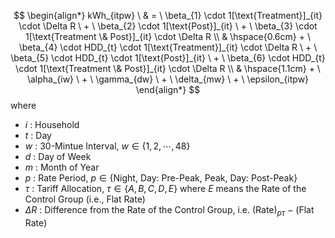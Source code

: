 

$$
\begin{align*}
kWh_{itpw} \ 
& = \ \beta_{1} \cdot 1[\text{Treatment}]_{it} \cdot \Delta R \ + \ \beta_{2} \cdot 1[\text{Post}]_{it} \ + \ \beta_{3} \cdot 1[\text{Treatment \& Post}]_{it} \cdot \Delta R \\
& \hspace{0.6cm} + \ \beta_{4} \cdot HDD_{t} \cdot 1[\text{Treatment}]_{it} \cdot \Delta R \ + \ \beta_{5} \cdot HDD_{t} \cdot 1[\text{Post}]_{it} \ + \ \beta_{6} \cdot HDD_{t} \cdot 1[\text{Treatment \& Post}]_{it} \cdot \Delta R \\
& \hspace{1.1cm} + \ \alpha_{iw} \ + \ \gamma_{dw} \ + \ \delta_{mw} \ + \ \epsilon_{itpw}
\end{align*}
$$
where

- $i$ :  Household
- $t$ :  Day
- $w$ :  30-Mintue Interval, $w \in \{ 1, 2, \cdots, 48 \}$
- $d$ :  Day of Week
- $m$ :  Month of Year
- $p$ :  Rate Period, $p \in \{ \text{Night, Day: Pre-Peak, Peak, Day: Post-Peak} \}$
- $\tau$ :  Tariff Allocation, $\tau \in \{A, B, C, D, E\}$ where $E$ means the Rate of the Control Group (i.e., Flat Rate)
- $\Delta R$ :  Difference from the Rate of the Control Group, i.e. $(\text{Rate})_{p \tau} \ - \ (\text{Flat Rate})$

